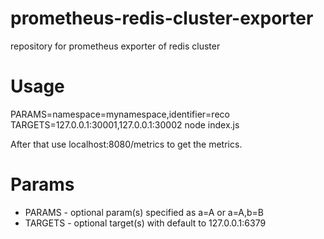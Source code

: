# prometheus-redis-cluster-exporter
repository for prometheus exporter of redis cluster

# Usage
PARAMS=namespace=mynamespace,identifier=reco TARGETS=127.0.0.1:30001,127.0.0.1:30002 node index.js

After that use localhost:8080/metrics to get the metrics.

# Params
  - PARAMS - optional param(s) specified as a=A or a=A,b=B
  - TARGETS - optional target(s) with default to 127.0.0.1:6379

